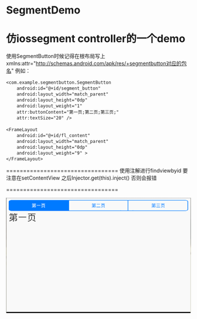 SegmentDemo
===========

仿iossegment controller的一个demo
=================================
使用SegmentButton时候记得在根布局写上 xmlns:attr="http://schemas.android.com/apk/res/+segmentbutton对应的包名"
例如：
<LinearLayout xmlns:android="http://schemas.android.com/apk/res/android"
    xmlns:tools="http://schemas.android.com/tools"
    xmlns:attr="http://schemas.android.com/apk/res/com.example.segmentbutton"
    android:layout_width="match_parent"
    android:layout_height="match_parent"
    android:orientation="vertical"
    android:padding="10dp" >

    <com.example.segmentbutton.SegmentButton
        android:id="@+id/segment_button"
        android:layout_width="match_parent"
        android:layout_height="0dp"
        android:layout_weight="1"
        attr:buttonContent="第一页;第二页;第三页;"
        attr:textSize="20" />

    <FrameLayout
        android:id="@+id/fl_content"
        android:layout_width="match_parent"
        android:layout_height="0dp"
        android:layout_weight="9" >
    </FrameLayout>

</LinearLayout>

=================================
使用注解进行findviewbyid 要注意在setContentView 之后Injector.get(this).inject() 否则会报错

=================================

![image](https://github.com/guxun12/file_temp/blob/master/segment_demo/demo.gif)


